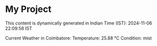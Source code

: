 # My Project

This content is dynamically generated in Indian Time (IST): 2024-11-06 22:09:58 IST


Current Weather in Coimbatore:
Temperature: 25.88 °C
Condition: mist
